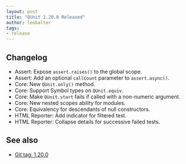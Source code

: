 ```yaml
---
layout: post
title: "QUnit 1.20.0 Released"
author: leobalter
tags:
- release
---
```


## Changelog

* Assert: Expose `assert.raises()` to the global scope.
* Assert: Add an optional `callCount` parameter to `assert.async()`.
* Core: New `QUnit.only()` method.
* Core: Support Symbol types on `QUnit.equiv`.
* Core: Make `QUnit.start` fails if called with a non-numeric argument.
* Core: New nested scopes ability for modules.
* Core: Equivalency for descendants of null constructors.
* HTML Reporter: Add indicator for filtered test.
* HTML Reporter: Collapse details for successive failed tests.

## See also

* [Git tag: 1.20.0](https://github.com/qunitjs/qunit/releases/tag/1.20.0)
